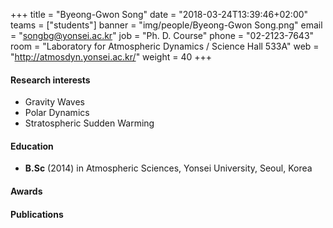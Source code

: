 ﻿+++
title = "Byeong-Gwon Song"
date = "2018-03-24T13:39:46+02:00"
teams = ["students"]
banner = "img/people/Byeong-Gwon Song.png"
email = "songbg@yonsei.ac.kr"
job = "Ph. D. Course"
phone = "02-2123-7643"
room = "Laboratory for Atmospheric Dynamics / Science Hall 533A"
web = "http://atmosdyn.yonsei.ac.kr/"
weight = 40
+++

#### Research interests
+ Gravity Waves
+ Polar Dynamics
+ Stratospheric Sudden Warming

#### Education
 + **B.Sc** (2014) in Atmospheric Sciences, Yonsei University, Seoul, Korea

#### Awards


#### Publications
